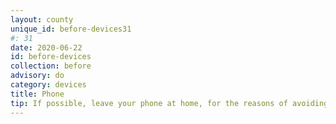 ```yaml
---
layout: county 
unique_id: before-devices31
#: 31
date: 2020-06-22
id: before-devices
collection: before
advisory: do
category: devices
title: Phone
tip: If possible, leave your phone at home, for the reasons of avoiding geolocational tracking or avoiding the possibility of your phone being taken away by the police.
---
```

